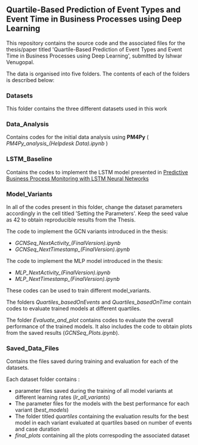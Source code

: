 ## Quartile-Based Prediction of Event Types and Event Time in Business Processes using Deep Learning 

This repository contains the source code and the associated files for the thesis/paper titled 'Quartile-Based Prediction of Event Types and Event Time in Business Processes using Deep Learning', submitted by Ishwar Venugopal.

The data is organised into five folders. The contents of each of the folders is described below:

### Datasets

This folder contains the three different datasets used in this work

### Data_Analysis

Contains codes for the initial data analysis using **PM4Py** ( *PM4Py_analysis_(Helpdesk Data).ipynb* )

### LSTM_Baseline

Contains the codes to implement the LSTM model presented in [Predictive Business Process Monitoring with LSTM Neural Networks](https://arxiv.org/abs/1612.02130)

### Model_Variants

In all of the codes present in this folder, change the dataset parameters accordingly in the cell titled 'Setting the Parameters'. Keep the seed value as 42 to obtain reproducible results from the Thesis.

The code to implement the GCN variants introduced in the thesis:

*   *GCNSeq_NextActivity_(FinalVersion).ipynb*
*   *GCNSeq_NextTimestamp_(FinalVersion).ipynb*

The code to implement the MLP model introduced in the thesis:

*   *MLP_NextActivity_(FinalVersion).ipynb*
*   *MLP_NextTimestamp_(FinalVersion).ipynb*

These codes can be used to train different model_variants.

The folders *Quartiles_basedOnEvents* and *Quartiles_basedOnTime* contain codes to evaluate trained models at different quartiles.

The folder *Evaluate_and_plot* contains codes to evaluate the overall performance of the trained models. It also includes the code to obtain plots from the saved results (*GCNSeq_Plots.ipynb*).


### Saved_Data_Files

Contains the files saved during training and evaluation for each of the datasets. 

Each dataset folder contains :

*   parameter files saved during the training of all model variants at different learning rates (*lr_all_variants*)
*   The parameter files for the models with the best performance for each variant (*best_models*)
*   The folder titled *quartiles* containing the evaluation results for the best model in each variant evaluated at quartiles based on number of events and case duration
*   *final_plots* containing all the plots correspoding the associated dataset






